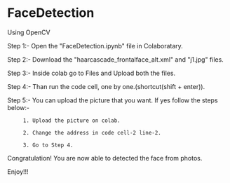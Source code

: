 # FaceDetection
Using OpenCV 

Step 1:- Open the "FaceDetection.ipynb" file in Colaboratary.

Step 2:- Download the "haarcascade_frontalface_alt.xml" and "j1.jpg" files.

Step 3:- Inside colab go to Files and Upload both the files.

Step 4:- Than run the code cell, one by one.(shortcut(shift + enter)).

Step 5:- You can upload the picture that you want. If yes follow the steps below:-
         
         1. Upload the picture on colab.
         
         2. Change the address in code cell-2 line-2.
         
         3. Go to Step 4.

Congratulation! You are now able to detected the face from photos.

Enjoy!!!
